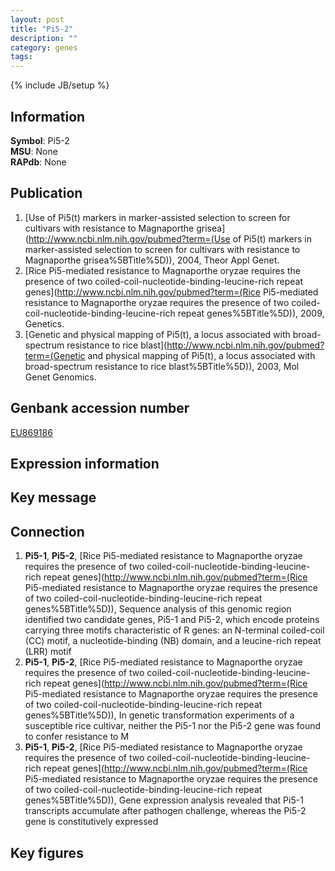 ```yaml
---
layout: post
title: "Pi5-2"
description: ""
category: genes
tags: 
---
```

{% include JB/setup %}

## Information
__Symbol__: Pi5-2  
__MSU__: None  
__RAPdb__: None  

## Publication
1. [Use of Pi5(t) markers in marker-assisted selection to screen for cultivars with resistance to Magnaporthe grisea](http://www.ncbi.nlm.nih.gov/pubmed?term=(Use of Pi5(t) markers in marker-assisted selection to screen for cultivars with resistance to Magnaporthe grisea%5BTitle%5D)), 2004, Theor Appl Genet.
2. [Rice Pi5-mediated resistance to Magnaporthe oryzae requires the presence of two coiled-coil-nucleotide-binding-leucine-rich repeat genes](http://www.ncbi.nlm.nih.gov/pubmed?term=(Rice Pi5-mediated resistance to Magnaporthe oryzae requires the presence of two coiled-coil-nucleotide-binding-leucine-rich repeat genes%5BTitle%5D)), 2009, Genetics.
3. [Genetic and physical mapping of Pi5(t), a locus associated with broad-spectrum resistance to rice blast](http://www.ncbi.nlm.nih.gov/pubmed?term=(Genetic and physical mapping of Pi5(t), a locus associated with broad-spectrum resistance to rice blast%5BTitle%5D)), 2003, Mol Genet Genomics.

## Genbank accession number
[EU869186](http://www.ncbi.nlm.nih.gov/nuccore/EU869186)

## Expression information

## Key message

## Connection
1. __Pi5-1__, __Pi5-2__, [Rice Pi5-mediated resistance to Magnaporthe oryzae requires the presence of two coiled-coil-nucleotide-binding-leucine-rich repeat genes](http://www.ncbi.nlm.nih.gov/pubmed?term=(Rice Pi5-mediated resistance to Magnaporthe oryzae requires the presence of two coiled-coil-nucleotide-binding-leucine-rich repeat genes%5BTitle%5D)),  Sequence analysis of this genomic region identified two candidate genes, Pi5-1 and Pi5-2, which encode proteins carrying three motifs characteristic of R genes: an N-terminal coiled-coil (CC) motif, a nucleotide-binding (NB) domain, and a leucine-rich repeat (LRR) motif
2. __Pi5-1__, __Pi5-2__, [Rice Pi5-mediated resistance to Magnaporthe oryzae requires the presence of two coiled-coil-nucleotide-binding-leucine-rich repeat genes](http://www.ncbi.nlm.nih.gov/pubmed?term=(Rice Pi5-mediated resistance to Magnaporthe oryzae requires the presence of two coiled-coil-nucleotide-binding-leucine-rich repeat genes%5BTitle%5D)),  In genetic transformation experiments of a susceptible rice cultivar, neither the Pi5-1 nor the Pi5-2 gene was found to confer resistance to M
3. __Pi5-1__, __Pi5-2__, [Rice Pi5-mediated resistance to Magnaporthe oryzae requires the presence of two coiled-coil-nucleotide-binding-leucine-rich repeat genes](http://www.ncbi.nlm.nih.gov/pubmed?term=(Rice Pi5-mediated resistance to Magnaporthe oryzae requires the presence of two coiled-coil-nucleotide-binding-leucine-rich repeat genes%5BTitle%5D)),  Gene expression analysis revealed that Pi5-1 transcripts accumulate after pathogen challenge, whereas the Pi5-2 gene is constitutively expressed

## Key figures


